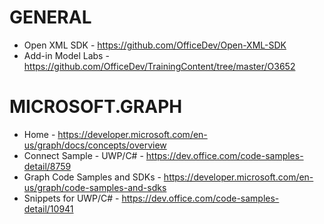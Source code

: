 # GENERAL
* Open XML SDK - https://github.com/OfficeDev/Open-XML-SDK
* Add-in Model Labs - https://github.com/OfficeDev/TrainingContent/tree/master/O3652

# MICROSOFT.GRAPH
* Home - https://developer.microsoft.com/en-us/graph/docs/concepts/overview
* Connect Sample - UWP/C# - https://dev.office.com/code-samples-detail/8759
* Graph Code Samples and SDKs - https://developer.microsoft.com/en-us/graph/code-samples-and-sdks
* Snippets for UWP/C# - https://dev.office.com/code-samples-detail/10941
